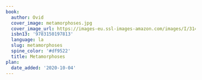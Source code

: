 ```yaml
---
book:
  author: Ovid
  cover_image: metamorphoses.jpg
  cover_image_url: https://images-eu.ssl-images-amazon.com/images/I/3142GRNxcvL._AC_UL600_SR390,600_.jpg
  isbn13: '9783150197813'
  language: la
  slug: metamorphoses
  spine_color: '#df9522'
  title: Metamorphoses
plan:
  date_added: '2020-10-04'
---
```

